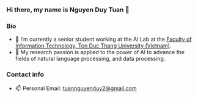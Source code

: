 ### Hi there, my name is Nguyen Duy Tuan 👋
### Bio
- 🔭 I’m currently a senior student working at the AI Lab at the [Faculty of Information Technology, Ton Duc Thang University (Vietnam)](https://it.tdtu.edu.vn/).
- 🌱 My research passion is applied to the power of AI to advance the fields of natural language processing, and data processing.
### Contact info
- 📫 Personal Email: tuannguyenduy2@gmail.com

